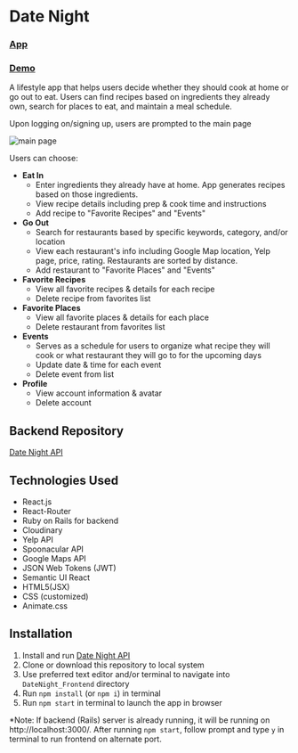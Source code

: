 # Date Night

### [App](http://datenight.surge.sh)
### [Demo](https://youtu.be/RtuMEX19Wo0)

A lifestyle app that helps users decide whether they should cook at home or go out to eat. Users can find recipes based on ingredients they already own, search for places to eat, and maintain a meal schedule.

Upon logging on/signing up, users are prompted to the main page


![main page](https://live.staticflickr.com/65535/49347708313_4d0bea6713_k.jpg/200x150) 

Users can choose:
 * **Eat In**
     * Enter ingredients they already have at home.  App generates recipes based on those ingredients.
      * View recipe details including prep & cook time and instructions
    * Add recipe to "Favorite Recipes" and "Events"
* **Go Out**
  * Search for restaurants based by specific keywords, category, and/or location
  * View each restaurant's info including Google Map location, Yelp page, price, rating. Restaurants are sorted by distance.  
  * Add restaurant to "Favorite Places" and "Events"
* **Favorite Recipes**
  * View all favorite recipes & details for each recipe
  * Delete recipe from favorites list
* **Favorite Places**
  * View all favorite places & details for each place
  * Delete restaurant from favorites list
* **Events**
  * Serves as a  schedule for users to organize what recipe they will cook or what restaurant they will go to for the upcoming days  
  * Update date & time for each event
  * Delete event from list
* **Profile**
  * View account information & avatar
  * Delete account

## Backend Repository
[Date Night API](https://github.com/Bellex0/DateNight-API)

## Technologies Used
* React.js 
* React-Router
* Ruby on Rails for backend
* Cloudinary 
* Yelp API
* Spoonacular API
* Google Maps API
* JSON Web Tokens (JWT)
* Semantic UI React
* HTML5(JSX)
* CSS (customized)
* Animate.css
 
## Installation
1) Install and run [Date Night API](https://github.com/Bellex0/DateNight-API)
2) Clone or download this repository to local system
3) Use preferred text editor and/or terminal to navigate into `DateNight_Frontend` directory
4) Run `npm install` (or `npm i`) in terminal
5) Run `npm start` in terminal to launch the app in browser

*Note: If backend (Rails) server is already running, it will be running on http://localhost:3000/. After running `npm start`, follow prompt and type `y` in terminal to run frontend on alternate port.
